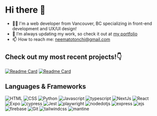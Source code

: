 # Hi there 👋

- 🙋‍♂️ I'm a web developer from Vancouver, BC specializing in front-end development and UX/UI design!
- 🔭 I’m always updating my work, so check it out at [my portfolio](https://neematotonchi.ca)
- 📫 How to reach me: neematotonchi@gmail.com

## Check out my most recent projects!👇
[![Readme Card](https://github-readme-stats-sandy-sigma.vercel.app/api/pin/?username=neematoto&repo=radiant-skies)](https://github.com/NeemaToto/radiant-skies.git)
[![Readme Card](https://github-readme-stats-sandy-sigma.vercel.app/api/pin/?username=neematoto&repo=BeatBlendr)](https://github.com/NeemaToto/BeatBlendr.git)

## Languages & Frameworks
<img alt="HTML" src="https://img.shields.io/badge/HTML%20-E34F26?style=for-the-badge&logo=html5&logoColor=FFFFFF"> <img alt="CSS" src="https://img.shields.io/badge/CSS%20-1572B6?style=for-the-badge&logo=css3&logoColor=FFFFFF"> <img alt="Python" src="https://img.shields.io/badge/Python%20-3776AB?style=for-the-badge&logo=python&logoColor=FFFFFF"> <img alt="Javascript" src="https://img.shields.io/badge/Javascript%20-F7DF1E?style=for-the-badge&logo=javascript&logoColor=333333">  <img alt="typescript" src="https://img.shields.io/badge/Typescript%20-3178C6?style=for-the-badge&logo=typescript&logoColor=FFFFFF"> <img alt="NextJs" src="https://img.shields.io/badge/Next.js%20-171717?style=for-the-badge&logo=Next.js"> <img alt="React" src="https://img.shields.io/badge/React%20-61DAFB?style=for-the-badge&logo=react&logoColor=333333"> <img alt="Expo" src="https://img.shields.io/badge/Expo%20-000020?style=for-the-badge&logo=Expo"> <img alt="cypress" src="https://img.shields.io/badge/Cypress%20-69D3A7?style=for-the-badge&logo=cypress&logoColor=FFFFFF"> <img alt="Jest" src="https://img.shields.io/badge/Jest%20-C21325?style=for-the-badge&logo=jest"> <img alt="playwright" src="https://img.shields.io/badge/Playwright%20-2EAD33?style=for-the-badge&logo=playwright&logoColor=FFFFFF"> <img alt="nodedotjs" src="https://img.shields.io/badge/Node.js%20-339933?style=for-the-badge&logo=nodedotjs&logoColor=FFFFFF"> <img alt="express" src="https://img.shields.io/badge/Express%20-000000?style=for-the-badge&logo=express"> <img alt="ejs" src="https://img.shields.io/badge/EJS%20-B4CA65?style=for-the-badge&logo=ejs&logoColor=333333"> <img alt="firebase" src="https://img.shields.io/badge/Firebase%20-FFCA28?style=for-the-badge&logo=firebase&logoColor=333333"> <img alt="Git" src="https://img.shields.io/badge/Git%20-F05032?style=for-the-badge&logo=git&logoColor=FFFFFF"> <img alt="tailwindcss" src="https://img.shields.io/badge/Tailwind%20CSS%20-06B6D4?style=for-the-badge&logo=tailwindcss&logoColor=FFFFFF"> <img alt="mantine" src="https://img.shields.io/badge/Mantine%20-339AF0?style=for-the-badge&logo=mantine&logoColor=FFFFFF">




















<!--
**NeemaToto/NeemaToto** is a ✨ _special_ ✨ repository because its `README.md` (this file) appears on your GitHub profile.

Here are some ideas to get you started:

- 🔭 I’m currently working on ...
- 🌱 I’m currently learning ...
- 👯 I’m looking to collaborate on ...
- 🤔 I’m looking for help with ...
- 💬 Ask me about ...
- 📫 How to reach me: ...
- 😄 Pronouns: ...
- ⚡ Fun fact: ...
-->
